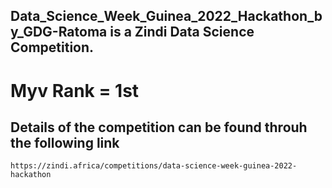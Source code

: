 ## Data_Science_Week_Guinea_2022_Hackathon_by_GDG-Ratoma is a Zindi Data Science Competition.
# Myv Rank = 1st
## Details of the competition can be found throuh the following link
```
https://zindi.africa/competitions/data-science-week-guinea-2022-hackathon
```
